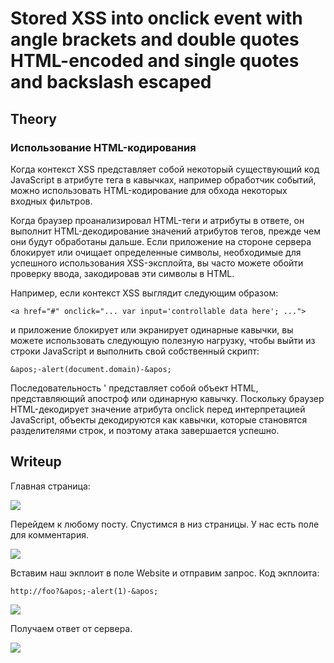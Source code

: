 # Stored XSS into onclick event with angle brackets and double quotes HTML-encoded and single quotes and backslash escaped

## Theory

<h3>Использование HTML-кодирования</h3>

Когда контекст XSS представляет собой некоторый существующий код JavaScript в атрибуте тега в кавычках, например обработчик событий, можно использовать HTML-кодирование для обхода некоторых входных фильтров.

Когда браузер проанализировал HTML-теги и атрибуты в ответе, он выполнит HTML-декодирование значений атрибутов тегов, прежде чем они будут обработаны дальше. Если приложение на стороне сервера блокирует или очищает определенные символы, необходимые для успешного использования XSS-эксплойта, вы часто можете обойти проверку ввода, закодировав эти символы в HTML.

Например, если контекст XSS выглядит следующим образом:
```
<a href="#" onclick="... var input='controllable data here'; ...">
```

и приложение блокирует или экранирует одинарные кавычки, вы можете использовать следующую полезную нагрузку, чтобы выйти из строки JavaScript и выполнить свой собственный скрипт:
```
&apos;-alert(document.domain)-&apos;
```

Последовательность ' представляет собой объект HTML, представляющий апостроф или одинарную кавычку. Поскольку браузер HTML-декодирует значение атрибута onclick перед интерпретацией JavaScript, объекты декодируются как кавычки, которые становятся разделителями строк, и поэтому атака завершается успешно.

## Writeup

[1]: ./assets/1.png
[2]: ./assets/2.png
[3]: ./assets/3.png
[4]: ./assets/4.png

Главная страница:

![][1]

Перейдем к любому посту. Спустимся в низ страницы. У нас есть поле для комментария.

![][2]

Вставим наш экплоит в поле Website и отправим запрос. Код экплоита:
```
http://foo?&apos;-alert(1)-&apos;
```

![][3]

Получаем ответ от сервера.

![][4]